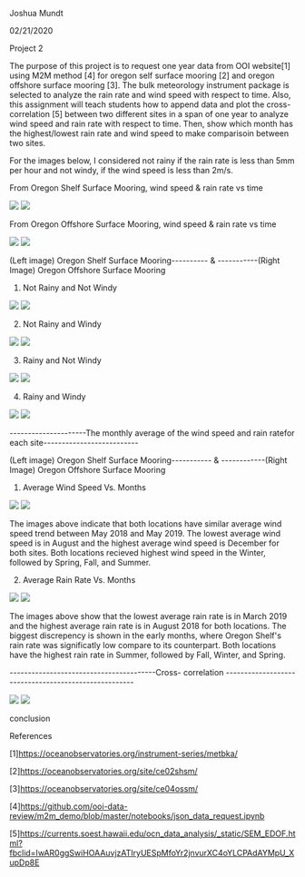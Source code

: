 Joshua Mundt

02/21/2020

Project 2

  The purpose of this project is to request one year data from OOI website[1] using M2M method [4] for oregon self surface mooring [2] and oregon offshore surface mooring [3]. The bulk meteorology instrument package is selected to analyze the rain rate and wind speed with respect to time. Also, this assignment will teach students how to append data and plot the cross- correlation [5] between two different sites in a span of one year to analyze wind speed and rain rate with respect to time. Then, show which month has the highest/lowest rain rate and wind speed to make comparisoin between two sites.
  
For the images below, I considered not rainy if the rain rate is less than 5mm per hour and not windy,  if the wind speed is less than 2m/s.
  
 
From Oregon Shelf Surface Mooring, wind speed & rain rate vs time

![](Meteo_pic/OSSM_Wind_Speed_Vs_Time.png)
![](Meteo_pic/OSSM_Rain_Rate_Vs_Time.png)

From Oregon Offshore Surface Mooring, wind speed & rain rate vs time

![](Meteo_pic/OOSM_Wind_Speev_Vs_Time.png)
![](Meteo_pic/OOSM_Rain_Rate_Vs_Time.png)

(Left image) Oregon Shelf Surface Mooring---------- & -----------(Right Image) Oregon Offshore Surface Mooring

1. Not Rainy and Not Windy

![](Meteo_pic/OSSM_NR_NW_Vs_Time.png)
![](Meteo_pic/OOSM_NR_NW_Vs_Time.png)

2. Not Rainy and Windy

![](Meteo_pic/OSSM_NR_W_Vs_Time.png)
![](Meteo_pic/OOSM_NR_W_Vs_Time.png)

3. Rainy and Not Windy

![](Meteo_pic/OSSM_R_NW_Vs_Time.png)
![](Meteo_pic/OOSM_R_NW_Vs_Time.png)

4. Rainy and Windy

![](Meteo_pic/OSSM_R_W_Vs_TIme.png)
![](Meteo_pic/OOSM_R_W_Vs_Time.png)


---------------------The monthly average of the wind speed and rain ratefor each site--------------------------

(Left image) Oregon Shelf Surface Mooring----------- & ------------(Right Image) Oregon Offshore Surface Mooring

1. Average Wind Speed Vs. Months

![](Meteo_pic/OSSM_Avg_Wind_Speed_Vs_Months.png)
![](Meteo_pic/OOSM_Avg_Wind_Speed_Vs_Months.png)

The images above indicate that both locations have similar average wind speed trend between May 2018 and May 2019. The lowest average wind speed is in August and the highest average wind speed is December for both sites. Both locations recieved highest wind speed in the Winter, followed by Spring, Fall, and Summer.


2. Average Rain Rate Vs. Months

![](Meteo_pic/OSSM_Avg_Rain_Rate_Vs_Months.png)
![](Meteo_pic/OOSM_Avg_Rain_Rate_Vs_Months.png)

The images above show that the lowest average rain rate is in March 2019 and the highest average rain rate is in August 2018 for both locations. The biggest discrepency is shown in the early months, where Oregon Shelf's rain rate was significatly low compare to its counterpart. Both locations have the highest rain rate in Summer, followed by Fall, Winter, and Spring.


----------------------------------------Cross- correlation -----------------------------------------------------

![](Meteo_pic/Wind_Speed.png)
![](Meteo_pic/Rain_Rate.png)

conclusion


 

References

[1]https://oceanobservatories.org/instrument-series/metbka/

[2]https://oceanobservatories.org/site/ce02shsm/

[3]https://oceanobservatories.org/site/ce04ossm/

[4]https://github.com/ooi-data-review/m2m_demo/blob/master/notebooks/json_data_request.ipynb

[5]https://currents.soest.hawaii.edu/ocn_data_analysis/_static/SEM_EDOF.html?fbclid=IwAR0ggSwiHOAAuvjzATIryUESpMfoYr2jnvurXC4oYLCPAdAYMpU_XupDp8E
